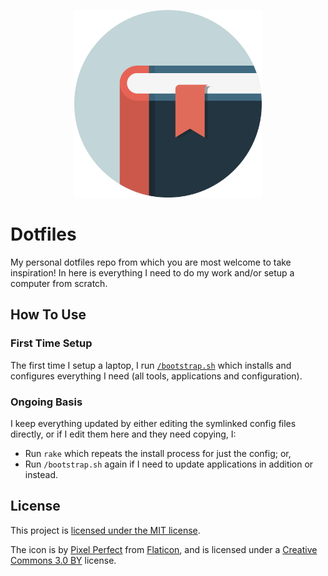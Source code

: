 <p align="center">
  <img src="icon.svg" width="300" />
</p>

# Dotfiles

My personal dotfiles repo from which you are most welcome to take inspiration! In here is everything I need to do my work and/or setup a computer from scratch.

## How To Use

### First Time Setup

The first time I setup a laptop, I run [`/bootstrap.sh`](/bootstrap.sh) which installs and configures everything I need (all tools, applications and configuration).

### Ongoing Basis

I keep everything updated by either editing the symlinked config files directly, or if I edit them here and they need copying, I:

* Run `rake` which repeats the install process for just the config; or,
* Run `/bootstrap.sh` again if I need to update applications in addition or instead.

## License

This project is [licensed under the MIT license](LICENSE).

The icon is by [Pixel Perfect](https://www.flaticon.com/authors/pixel-perfect) from [Flaticon](https://www.flaticon.com/), and is licensed under a [Creative Commons 3.0 BY](http://creativecommons.org/licenses/by/3.0/) license.
